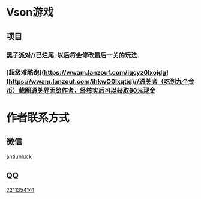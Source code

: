 # Vson游戏
## 项目
### [黑子派对](https://wwam.lanzouf.com/iw4lO0ljy2vi)//已烂尾, 以后将会修改最后一关的玩法.
### [超级难酷跑](https://wwam.lanzouf.com/iqcyz0lxojdg](https://wwam.lanzouf.com/ihkwO0lxqtid)//通关者（吃到九个金币）截图通关界面给作者，经核实后可以获取60元现金
# 作者联系方式
## 微信
[antiunluck]()
## QQ
[2211354141]()
